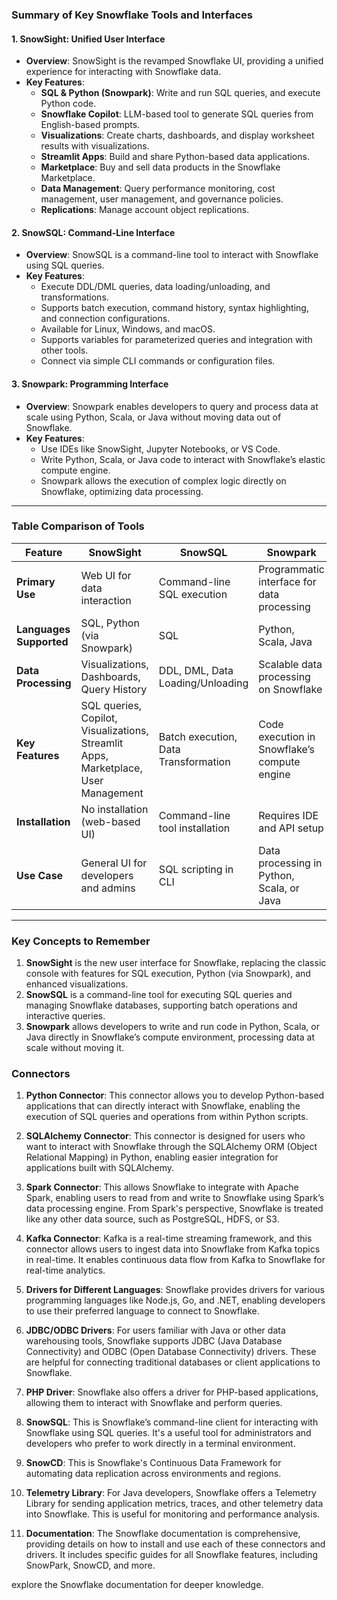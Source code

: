 ### Summary of Key Snowflake Tools and Interfaces

#### 1. **SnowSight: Unified User Interface**
   - **Overview**: SnowSight is the revamped Snowflake UI, providing a unified experience for interacting with Snowflake data.
   - **Key Features**:
     - **SQL & Python (Snowpark)**: Write and run SQL queries, and execute Python code.
     - **Snowflake Copilot**: LLM-based tool to generate SQL queries from English-based prompts.
     - **Visualizations**: Create charts, dashboards, and display worksheet results with visualizations.
     - **Streamlit Apps**: Build and share Python-based data applications.
     - **Marketplace**: Buy and sell data products in the Snowflake Marketplace.
     - **Data Management**: Query performance monitoring, cost management, user management, and governance policies.
     - **Replications**: Manage account object replications.

#### 2. **SnowSQL: Command-Line Interface**
   - **Overview**: SnowSQL is a command-line tool to interact with Snowflake using SQL queries.
   - **Key Features**:
     - Execute DDL/DML queries, data loading/unloading, and transformations.
     - Supports batch execution, command history, syntax highlighting, and connection configurations.
     - Available for Linux, Windows, and macOS.
     - Supports variables for parameterized queries and integration with other tools.
     - Connect via simple CLI commands or configuration files.

#### 3. **Snowpark: Programming Interface**
   - **Overview**: Snowpark enables developers to query and process data at scale using Python, Scala, or Java without moving data out of Snowflake.
   - **Key Features**:
     - Use IDEs like SnowSight, Jupyter Notebooks, or VS Code.
     - Write Python, Scala, or Java code to interact with Snowflake’s elastic compute engine.
     - Snowpark allows the execution of complex logic directly on Snowflake, optimizing data processing.

---

### Table Comparison of Tools

| **Feature**               | **SnowSight**                           | **SnowSQL**                        | **Snowpark**                         |
|---------------------------|-----------------------------------------|------------------------------------|--------------------------------------|
| **Primary Use**            | Web UI for data interaction             | Command-line SQL execution         | Programmatic interface for data processing |
| **Languages Supported**    | SQL, Python (via Snowpark)              | SQL                                | Python, Scala, Java                 |
| **Data Processing**        | Visualizations, Dashboards, Query History | DDL, DML, Data Loading/Unloading   | Scalable data processing on Snowflake |
| **Key Features**           | SQL queries, Copilot, Visualizations, Streamlit Apps, Marketplace, User Management | Batch execution, Data Transformation | Code execution in Snowflake’s compute engine |
| **Installation**           | No installation (web-based UI)          | Command-line tool installation     | Requires IDE and API setup           |
| **Use Case**               | General UI for developers and admins    | SQL scripting in CLI               | Data processing in Python, Scala, or Java |

---

### Key Concepts to Remember
1. **SnowSight** is the new user interface for Snowflake, replacing the classic console with features for SQL execution, Python (via Snowpark), and enhanced visualizations.
2. **SnowSQL** is a command-line tool for executing SQL queries and managing Snowflake databases, supporting batch operations and interactive queries.
3. **Snowpark** allows developers to write and run code in Python, Scala, or Java directly in Snowflake’s compute environment, processing data at scale without moving it.

### Connectors

1. **Python Connector**: This connector allows you to develop Python-based applications that can directly interact with Snowflake, enabling the execution of SQL queries and operations from within Python scripts.

2. **SQLAlchemy Connector**: This connector is designed for users who want to interact with Snowflake through the SQLAlchemy ORM (Object Relational Mapping) in Python, enabling easier integration for applications built with SQLAlchemy.

3. **Spark Connector**: This allows Snowflake to integrate with Apache Spark, enabling users to read from and write to Snowflake using Spark’s data processing engine. From Spark's perspective, Snowflake is treated like any other data source, such as PostgreSQL, HDFS, or S3.

4. **Kafka Connector**: Kafka is a real-time streaming framework, and this connector allows users to ingest data into Snowflake from Kafka topics in real-time. It enables continuous data flow from Kafka to Snowflake for real-time analytics.

5. **Drivers for Different Languages**: Snowflake provides drivers for various programming languages like Node.js, Go, and .NET, enabling developers to use their preferred language to connect to Snowflake.

6. **JDBC/ODBC Drivers**: For users familiar with Java or other data warehousing tools, Snowflake supports JDBC (Java Database Connectivity) and ODBC (Open Database Connectivity) drivers. These are helpful for connecting traditional databases or client applications to Snowflake.

7. **PHP Driver**: Snowflake also offers a driver for PHP-based applications, allowing them to interact with Snowflake and perform queries.

8. **SnowSQL**: This is Snowflake’s command-line client for interacting with Snowflake using SQL queries. It's a useful tool for administrators and developers who prefer to work directly in a terminal environment.

9. **SnowCD**: This is Snowflake's Continuous Data Framework for automating data replication across environments and regions.

10. **Telemetry Library**: For Java developers, Snowflake offers a Telemetry Library for sending application metrics, traces, and other telemetry data into Snowflake. This is useful for monitoring and performance analysis.

11. **Documentation**: The Snowflake documentation is comprehensive, providing details on how to install and use each of these connectors and drivers. It includes specific guides for all Snowflake features, including SnowPark, SnowCD, and more.

explore the Snowflake documentation for deeper knowledge.


